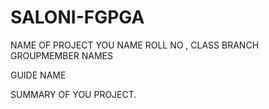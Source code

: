 # SALONI-FGPGA

NAME OF PROJECT
 YOU NAME
 ROLL NO , CLASS BRANCH
  GROUPMEMBER NAMES

  GUIDE NAME

  SUMMARY OF YOU PROJECT.
  
